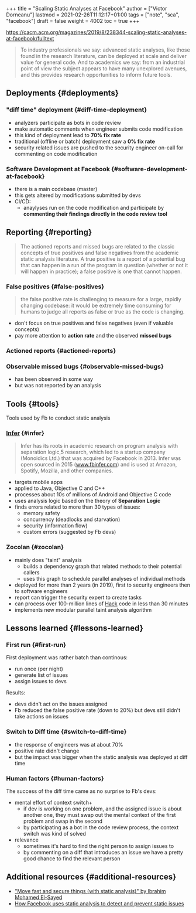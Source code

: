 +++
title = "Scaling Static Analyses at Facebook"
author = ["Victor Dorneanu"]
lastmod = 2021-02-26T11:12:17+01:00
tags = ["note", "sca", "facebook"]
draft = false
weight = 4002
toc = true
+++

<https://cacm.acm.org/magazines/2019/8/238344-scaling-static-analyses-at-facebook/fulltext>

> To industry professionals we say: advanced static analyses, like those found in
> the research literature, can be deployed at scale and deliver value for general
> code. And to academics we say: from an industrial point of view the subject
> appears to have many unexplored avenues, and this provides research
> opportunities to inform future tools.


## Deployments {#deployments}


### "diff time" deployment {#diff-time-deployment}

-   analyzers participate as bots in code review
-   make automatic comments when engineer submits code modification
-   this kind of deployment lead to **70% fix rate**
-   traditional (offline or batch) deployment saw a **0% fix rate**
-   security related issues are pushed to the security engineer on-call for
    commenting on code modification


### Software Development at Facebook {#software-development-at-facebook}

-   there is a main codebase (master)
-   this gets altered by modifications submitted by devs
-   CI/CD:
    -   anaylyses run on the code modification and participate by **commenting their
        findings directly in the code review tool**


## Reporting {#reporting}

> The actioned reports and missed bugs are related to the classic concepts of true
> positives and false negatives from the academic static analysis literature. A
> true positive is a report of a potential bug that can happen in a run of the
> program in question (whether or not it will happen in practice); a false
> positive is one that cannot happen.


### False positives {#false-positives}

> the false positive rate is challenging to measure for a large, rapidly changing
> codebase: it would be extremely time consuming for humans to judge all reports
> as false or true as the code is changing.

-   don't focus on true positives and false negatives (even if valuable concepts)
-   pay more attention to **action rate** and the observed **missed bugs**


### Actioned reports {#actioned-reports}


### Observable missed bugs {#observable-missed-bugs}

-   has been observed in some way
-   but was not reported by an analysis


## Tools {#tools}

Tools used by Fb to conduct static analysis


### [Infer](https://github.com/facebook/infer) {#infer}

> Infer has its roots in academic research on program analysis with separation
> logic,5 research, which led to a startup company (Monoidics Ltd.) that was
> acquired by Facebook in 2013. Infer was open sourced in 2015 (www.fbinfer.com)
> and is used at Amazon, Spotify, Mozilla, and other companies.

-   targets mobile apps
-   applied to Java, Objective C and C++
-   processes about 10s of millions of Android and Objective C code
-   uses analysis logic based on the theory of **Separation Logic**
-   finds errors related to more than 30 types of issues:
    -   memory safety
    -   concurrency (deadlocks and starvation)
    -   security (information flow)
    -   custom errors (suggested by Fb devs)


### Zocolan {#zocolan}

-   mainly does "taint" analysis
    -   builds a dependency graph that related methods to their potential callers
    -   uses this graph to schedule parallel analyses of individual methods
-   deployed for more than 2 years (in 2019), first to security engineers then to
    software engineers
-   report can trigger the security expert to create tasks
-   can process over 100-million lines of [Hack](https://hacklang.org) code in less than 30 minutes
-   implements new modular parallel taint analysis algorithm


## Lessons learned {#lessons-learned}


### First run {#first-run}

First deployment was rather batch than continous:

-   run once (per night)
-   generate list of issues
-   assign issues to devs

Results:

-   devs didn't act on the issues assigned
-   Fb reduced the false positive rate (down to 20%) but devs still didn't take
    actions on issues


### Switch to Diff time {#switch-to-diff-time}

-   the response of engineers was at about 70%
-   positive rate didn't change
-   but the impact was bigger when the static analysis was deployed at diff time


### Human factors {#human-factors}

The success of the diff time came as no surprise to Fb's devs:

-   mental effort of context switch+
    -   if dev is working on one problem, and the assigned issue is about another
        one, they must swap out the mental context of the first problem and swap in
        the second
    -   by participating as a bot in the code review process, the context switch was
        kind of solved
-   relevance
    -   sometimes it's hard to find the right person to assign issues to
    -   by commenting on a diff that introduces an issue we have a pretty good
        chance to find the relevant person


## Additional resources {#additional-resources}

-   ["Move fast and secure things (with static analysis)" by Ibrahim Mohamed El-Sayed](https://www.youtube.com/watch?v=Vj0QVRaw8A4)
-   [How Facebook uses static analysis to detect and prevent static issues](https://engineering.fb.com/security/zoncolan/)
